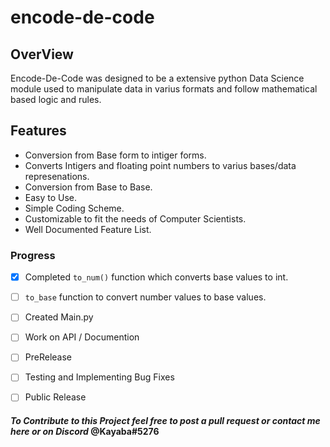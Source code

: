 # encode-de-code

## OverView
Encode-De-Code was designed to be a extensive python Data Science module used to manipulate data in varius formats and follow mathematical based logic and rules.



## Features

* Conversion from Base form to intiger forms.
* Converts Intigers and floating point numbers to varius bases/data represenations.
* Conversion from Base to Base.
* Easy to Use.
* Simple Coding Scheme.
* Customizable to fit the needs of Computer Scientists.
* Well Documented Feature List.



### Progress

- [x] Completed ```to_num()``` function which converts base values to int.
- [ ] ```to_base``` function to convert number values to base values.
- [ ] Created Main.py
- [ ] Work on API / Documention
- [ ] PreRelease
- [ ] Testing and Implementing Bug Fixes
- [ ] Public Release



#### *To Contribute to this Project feel free to post a pull request or contact me here or on __Discord__* **@Kayaba#5276**

